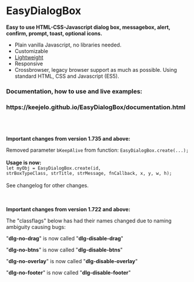 # EasyDialogBox
<b>Easy to use HTML-CSS-Javascript dialog box, messagebox, alert, confirm, prompt, toast, optional icons.</b>

- Plain vanilla Javascript, no libraries needed.
- Customizable
- <a href="https://github.com/keejelo/EasyDialogBox/blob/master/js/easydlg.min.js" title="Minified version, smaller size">Lightweight</a>
- Responsive
- Crossbrowser, legacy browser support as much as possible. Using standard HTML, CSS and Javascript (ES5).

<h3>Documentation, how to use and live examples:</h3>
<h3>https://keejelo.github.io/EasyDialogBox/documentation.html</h3>
<br /><br /><br />
<b>Important changes from version 1.735 and above:</b>

Removed parameter <code>bKeepAlive</code> from function: <code>EasyDialogBox.create(...);</code>
<br /><br />
<b>Usage is now:</b>
<br />
<code>let myObj = EasyDialogBox.create(id, strBoxTypeClass, strTitle, strMessage, fnCallback, x, y, w, h);</code>
<br />
<br />
See changelog for other changes.
<br />
<br />
<br />

<b>Important changes from version 1.722 and above:</b>

The "classflags" below has had their names changed due to naming ambiguity causing bugs:

"<b>dlg-no-drag</b>" is now called "<b>dlg-disable-drag</b>"

"<b>dlg-no-btns</b>" is now called "<b>dlg-disable-btns</b>"

"<b>dlg-no-overlay</b>" is now called "<b>dlg-disable-overlay</b>"

"<b>dlg-no-footer</b>" is now called "<b>dlg-disable-footer</b>"

